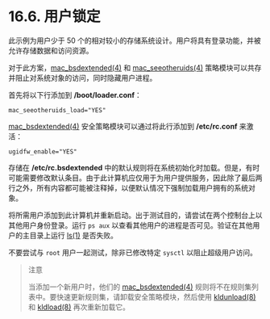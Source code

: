 # 16.6. 用户锁定

此示例为用户少于 50 个的相对较小的存储系统设计。用户将具有登录功能，并被允许存储数据和访问资源。

对于此方案，[mac_bsdextended(4)](https://www.freebsd.org/cgi/man.cgi?query=mac_bsdextended&sektion=4&format=html) 和 [mac_seeotheruids(4)](https://www.freebsd.org/cgi/man.cgi?query=mac_seeotheruids&sektion=4&format=html) 策略模块可以共存并阻止对系统对象的访问，同时隐藏用户进程。

首先将以下行添加到 **/boot/loader.conf**：

```
mac_seeotheruids_load="YES"
```

[mac_bsdextended(4)](https://www.freebsd.org/cgi/man.cgi?query=mac_bsdextended&sektion=4&format=html) 安全策略模块可以通过将此行添加到 **/etc/rc.conf** 来激活：

```
ugidfw_enable="YES"
```

存储在 **/etc/rc.bsdextended** 中的默认规则将在系统初始化时加载。但是，有时可能需要修改默认条目。由于此计算机应仅用于为用户提供服务，因此除了最后两行之外，所有内容都可能被注释掉，以便默认情况下强制加载用户拥有的系统对象。

将所需用户添加到此计算机并重新启动。出于测试目的，请尝试在两个控制台上以其他用户身份登录。运行 `ps aux` 以查看其他用户的进程是否可见。验证在其他用户的主目录上运行 [ls(1)](https://www.freebsd.org/cgi/man.cgi?query=ls&sektion=1&format=html) 是否失败。

不要尝试与 `root` 用户一起测试，除非已修改特定 `sysctl` 以阻止超级用户访问。

>注意
>
>当添加一个新用户时，他们的 [mac_bsdextended(4)](https://www.freebsd.org/cgi/man.cgi?query=mac_bsdextended&sektion=4&format=html) 规则将不在规则集列表中。要快速更新规则集，请卸载安全策略模块，然后使用 [kldunload(8)](https://www.freebsd.org/cgi/man.cgi?query=kldunload&sektion=8&format=html) 和 [kldload(8)](https://www.freebsd.org/cgi/man.cgi?query=kldload&sektion=8&format=html) 再次重新加载它。
